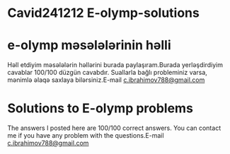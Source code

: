 # Cavid241212 E-olymp-solutions

# e-olymp məsələlərinin həlli

Həll etdiyim məsələlərin həllərini burada paylaşıram.Burada yerləşdirdiyim cavablar 100/100 düzgün cavabdır. Suallarla bağlı probleminiz varsa, mənimlə əlaqə saxlaya bilərsiniz.E-mail c.ibrahimov788@gmail.com

# Solutions to E-olymp problems

The answers I posted here are 100/100 correct answers. You can contact me if you have any problem with the questions.E-mail c.ibrahimov788@gmail.com
